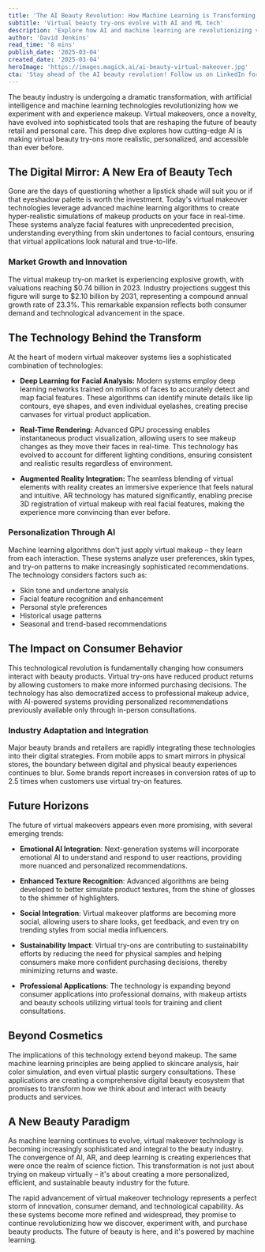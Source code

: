 ```yaml
---
title: 'The AI Beauty Revolution: How Machine Learning is Transforming Virtual Makeovers'
subtitle: 'Virtual beauty try-ons evolve with AI and ML tech'
description: 'Explore how AI and machine learning are revolutionizing virtual makeovers in the beauty industry. From deep learning facial analysis to real-time AR integration, discover how these technologies are creating more personalized and realistic beauty experiences while driving market growth to projected values of $2.10 billion by 2031.'
author: 'David Jenkins'
read_time: '8 mins'
publish_date: '2025-03-04'
created_date: '2025-03-04'
heroImage: 'https://images.magick.ai/ai-beauty-virtual-makeover.jpg'
cta: 'Stay ahead of the AI beauty revolution! Follow us on LinkedIn for the latest updates on how technology is transforming the beauty industry landscape.'
---
```


The beauty industry is undergoing a dramatic transformation, with artificial intelligence and machine learning technologies revolutionizing how we experiment with and experience makeup. Virtual makeovers, once a novelty, have evolved into sophisticated tools that are reshaping the future of beauty retail and personal care. This deep dive explores how cutting-edge AI is making virtual beauty try-ons more realistic, personalized, and accessible than ever before.

## The Digital Mirror: A New Era of Beauty Tech

Gone are the days of questioning whether a lipstick shade will suit you or if that eyeshadow palette is worth the investment. Today's virtual makeover technologies leverage advanced machine learning algorithms to create hyper-realistic simulations of makeup products on your face in real-time. These systems analyze facial features with unprecedented precision, understanding everything from skin undertones to facial contours, ensuring that virtual applications look natural and true-to-life.

### Market Growth and Innovation

The virtual makeup try-on market is experiencing explosive growth, with valuations reaching $0.74 billion in 2023. Industry projections suggest this figure will surge to $2.10 billion by 2031, representing a compound annual growth rate of 23.3%. This remarkable expansion reflects both consumer demand and technological advancement in the space.

## The Technology Behind the Transform

At the heart of modern virtual makeover systems lies a sophisticated combination of technologies:

- **Deep Learning for Facial Analysis:** Modern systems employ deep learning networks trained on millions of faces to accurately detect and map facial features. These algorithms can identify minute details like lip contours, eye shapes, and even individual eyelashes, creating precise canvases for virtual product application.

- **Real-Time Rendering:** Advanced GPU processing enables instantaneous product visualization, allowing users to see makeup changes as they move their faces in real-time. This technology has evolved to account for different lighting conditions, ensuring consistent and realistic results regardless of environment.

- **Augmented Reality Integration:** The seamless blending of virtual elements with reality creates an immersive experience that feels natural and intuitive. AR technology has matured significantly, enabling precise 3D registration of virtual makeup with real facial features, making the experience more convincing than ever before.

### Personalization Through AI

Machine learning algorithms don't just apply virtual makeup – they learn from each interaction. These systems analyze user preferences, skin types, and try-on patterns to make increasingly sophisticated recommendations. The technology considers factors such as:

- Skin tone and undertone analysis
- Facial feature recognition and enhancement
- Personal style preferences
- Historical usage patterns
- Seasonal and trend-based recommendations

## The Impact on Consumer Behavior

This technological revolution is fundamentally changing how consumers interact with beauty products. Virtual try-ons have reduced product returns by allowing customers to make more informed purchasing decisions. The technology has also democratized access to professional makeup advice, with AI-powered systems providing personalized recommendations previously available only through in-person consultations.

### Industry Adaptation and Integration

Major beauty brands and retailers are rapidly integrating these technologies into their digital strategies. From mobile apps to smart mirrors in physical stores, the boundary between digital and physical beauty experiences continues to blur. Some brands report increases in conversion rates of up to 2.5 times when customers use virtual try-on features.

## Future Horizons

The future of virtual makeovers appears even more promising, with several emerging trends:

- **Emotional AI Integration**: Next-generation systems will incorporate emotional AI to understand and respond to user reactions, providing more nuanced and personalized recommendations.

- **Enhanced Texture Recognition**: Advanced algorithms are being developed to better simulate product textures, from the shine of glosses to the shimmer of highlighters.

- **Social Integration**: Virtual makeover platforms are becoming more social, allowing users to share looks, get feedback, and even try on trending styles from social media influencers.

- **Sustainability Impact**: Virtual try-ons are contributing to sustainability efforts by reducing the need for physical samples and helping consumers make more confident purchasing decisions, thereby minimizing returns and waste.

- **Professional Applications**: The technology is expanding beyond consumer applications into professional domains, with makeup artists and beauty schools utilizing virtual tools for training and client consultations.

## Beyond Cosmetics

The implications of this technology extend beyond makeup. The same machine learning principles are being applied to skincare analysis, hair color simulation, and even virtual plastic surgery consultations. These applications are creating a comprehensive digital beauty ecosystem that promises to transform how we think about and interact with beauty products and services.

## A New Beauty Paradigm

As machine learning continues to evolve, virtual makeover technology is becoming increasingly sophisticated and integral to the beauty industry. The convergence of AI, AR, and deep learning is creating experiences that were once the realm of science fiction. This transformation is not just about trying on makeup virtually – it's about creating a more personalized, efficient, and sustainable beauty industry for the future.

The rapid advancement of virtual makeover technology represents a perfect storm of innovation, consumer demand, and technological capability. As these systems become more refined and widespread, they promise to continue revolutionizing how we discover, experiment with, and purchase beauty products. The future of beauty is here, and it's powered by machine learning.